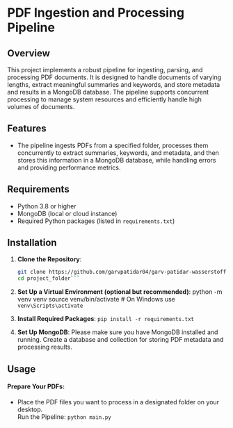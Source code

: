 # PDF Ingestion and Processing Pipeline

## Overview

This project implements a robust pipeline for ingesting, parsing, and processing PDF documents. It is designed to handle documents of varying lengths, extract meaningful summaries and keywords, and store metadata and results in a MongoDB database. The pipeline supports concurrent processing to manage system resources and efficiently handle high volumes of documents.

## Features

- The pipeline ingests PDFs from a specified folder, processes them concurrently to extract summaries, keywords, and metadata, and then stores this information in a MongoDB database, while handling errors and providing performance metrics.

## Requirements

- Python 3.8 or higher
- MongoDB (local or cloud instance)
- Required Python packages (listed in `requirements.txt`)

## Installation

1. **Clone the Repository**:
   ```bash
   git clone https://github.com/garvpatidar04/garv-patidar-wasserstoff-AiInternTask.git
   cd project_folder```

2. **Set Up a Virtual Environment (optional but recommended)**:
  python -m venv venv
  source venv/bin/activate  # On Windows use `venv\Scripts\activate`

3. **Install Required Packages**:
  ```pip install -r requirements.txt```
4. **Set Up MongoDB**:
   Please make sure you have MongoDB installed and running.
    Create a database and collection for storing PDF metadata and processing results.

## Usage
#### Prepare Your PDFs:

* Place the PDF files you want to process in a designated folder on your desktop.                                                  
      Run the Pipeline: `python main.py` 
    
     
